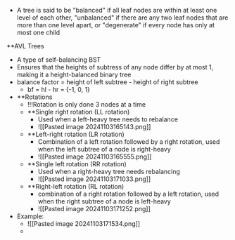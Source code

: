 - A tree is said to be "balanced" if all leaf nodes are within at least one level of each other, "unbalanced" if there are any two leaf nodes that are more than one level apart, or "degenerate" if every node has only at most one child

**AVL Trees
- A type of self-balancing BST
- Ensures that the heights of subtress of any node differ by at most 1, making it a height-balanced binary tree
- balance factor = height of left subtree - height of right subtree
	- bf = hl - hr = {-1, 0, 1}
- **Rotations
	- !!!Rotation is only done 3 nodes at a time
	- **Single right rotation (LL rotation)
		- Used when a left-heavy tree needs to rebalance
		- ![[Pasted image 20241103165143.png]]
	- **Left-right rotation (LR rotation)
		- Combination of a left rotation followed by a right rotation, used when the left subtree of a node is right-heavy
		- ![[Pasted image 20241103165555.png]]
	- **Single left rotation (RR rotation)
		- Used when a right-heavy tree needs rebalancing
		- ![[Pasted image 20241103171033.png]]
	- **Right-left rotation (RL rotation) 
		- combination of a right rotation followed by a left rotation, used when the right subtree of a node is left-heavy
		- ![[Pasted image 20241103171252.png]]
- Example:
	- ![[Pasted image 20241103171534.png]]
	- 